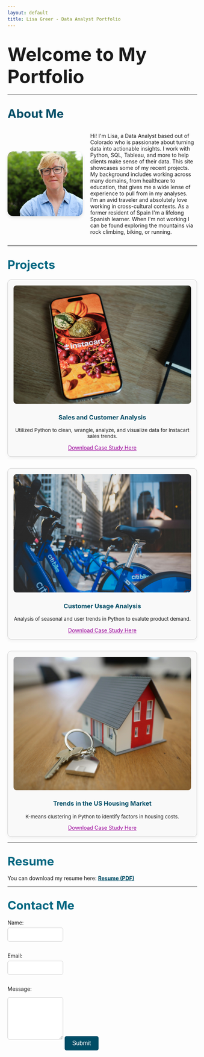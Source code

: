 ```yaml
---
layout: default
title: Lisa Greer - Data Analyst Portfolio
---
```


<!-- Hide the navigation bar -->
<style>
  nav, .site-nav {
    display: none !important;
  }
</style>

# <span style="font-size: 1.75em; font-weight: bold;">Welcome to My Portfolio</span>

---

## <span style="font-size: 1.5em; color: #004d66;">About Me</span>

<div style="display: flex; align-items: center; gap: 20px; flex-wrap: wrap;">
  <img src="assets/images/me.JPG" alt="Photo of Lisa Greer" style="width: 200px; border-radius: 15px; box-shadow: 0 4px 8px rgba(0,0,0,0.1);">
  <p style="flex: 1; font-size: 1em;">
    Hi! I'm Lisa, a Data Analyst based out of Colorado who is passionate about turning data into actionable insights. I work with Python, SQL, Tableau, and more to help clients make sense of their data. This site showcases some of my recent projects. My background includes working across many domains, from healthcare to education, that gives me a wide lense of experience to pull from in my analyses. <br>
    I'm an avid traveler and absolutely love working in cross-cultural contexts. As a former resident of Spain I'm a lifelong Spanish learner. When I'm not working I can be found exploring the mountains via rock climbing, biking, or running. 
  </p>
</div>

---

## <span style="font-size: 1.5em; color: #006680;">Projects</span>

<div style="display: grid; grid-template-columns: repeat(auto-fit, minmax(300px, 1fr)); gap: 30px; margin-top: 20px;">

  <div style="border: 1px solid #ccc; border-radius: 10px; padding: 15px; text-align: center; background-color: #f9f9f9; box-shadow: 0 4px 8px rgba(0,0,0,0.05); transition: transform 0.2s;">
    <img src="assets/images/project1.jpg" alt="Project 1" style="width:100%; border-radius: 8px;">
    <h3><a href="https://github.com/lgreer929/Python-Sample" style="color: #004d66; text-decoration: none;">Sales and Customer Analysis</a></h3>
    <p style="font-size: 0.95em;">Utilized Python to clean, wrangle, analyze, and visualize data for Instacart sales trends.</p>
    <a href="assets/project1.pdf" style="color: #990099;">Download Case Study Here</a>
  </div>

  <div style="border: 1px solid #ccc; border-radius: 10px; padding: 15px; text-align: center; background-color: #f9f9f9; box-shadow: 0 4px 8px rgba(0,0,0,0.05); transition: transform 0.2s;">
    <img src="assets/images/project2.jpg" alt="Project 2" style="width:100%; border-radius: 8px;">
    <h3><a href="https://github.com/lgreer929/Citi_Bike" style="color: #004d66; text-decoration: none;">Customer Usage Analysis</a></h3>
    <p style="font-size: 0.95em;">Analysis of seasonal and user trends in Python to evalute product demand.</p>
    <a href="assets/project2.pdf" style="color: #990099;">Download Case Study Here</a>
  </div>

  <div style="border: 1px solid #ccc; border-radius: 10px; padding: 15px; text-align: center; background-color: #f9f9f9; box-shadow: 0 4px 8px rgba(0,0,0,0.05); transition: transform 0.2s;">
    <img src="assets/images/project3.jpg" alt="Project 3" style="width:100%; border-radius: 8px;">
    <h3><a href="https://github.com/lgreer929/USA-Real-Estate-Market" style="color: #004d66; text-decoration: none;">Trends in the US Housing Market</a></h3>
    <p style="font-size: 0.95em;">K-means clustering in Python to identify factors in housing costs.</p>
    <a href="assets/project3.pdf" style="color: #990099;">Download Case Study Here</a>
  </div>

</div>

---

## <span style="font-size: 1.5em; color: #006680;">Resume</span>

<p style="font-size: 1em;">
  You can download my resume here:  
  <a href="assets/resume.pdf" style="color: #004d66; font-weight: bold;">Resume (PDF)</a>
</p>

---

## <span style="font-size: 1.5em; color: #006680;">Contact Me</span>

<form action="mailto:lisa.greer@comcast.net" method="post" enctype="text/plain">
  <label for="name" style="display:block; margin-bottom:5px;">Name:</label>
  <input type="text" name="name" style="width:25%; padding:10px; margin-bottom:15px; border-radius:5px; border:1px solid #ccc;">

  <label for="email" style="display:block; margin-bottom:5px;">Email:</label>
  <input type="email" name="email" style="width:25%; padding:10px; margin-bottom:15px; border-radius:5px; border:1px solid #ccc;">

  <label for="message" style="display:block; margin-bottom:5px;">Message:</label>
  <textarea name="message" rows="6" style="width:25%; padding:10px; margin-bottom:15px; border-radius:5px; border:1px solid #ccc;"></textarea>

  <button type="submit" style="background-color:#004d66; color:white; border:none; padding:10px 20px; font-size:16px; border-radius:5px; cursor:pointer;">
    Submit
  </button>
</form>
